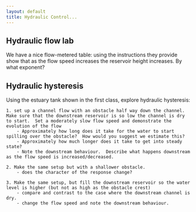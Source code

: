 ```yaml
---
layout: default
title: Hydraulic Control...
---
```


## Hydraulic flow lab

We have a nice flow-metered table: using the instructions they provide show that as the flow speed increases the reservoir height increases.  By what exponent?  

## Hydraulic hysteresis

Using the estuary tank shown in the first class, explore hydraulic hysteresis:

    1. set up a channel flow with an obstacle half way down the channel.  Make sure that the downstream reservoir is so low the channel is dry to start.  Set a moderately slow flow speed and demonstrate the evolution of the flow
        - Approximately how long does it take for the water to start spilling over the obstacle?  How would you suggest we estimate this?
        - Approximately how much longer does it take to get into steady state?  
        - Note the downstream behaviour.  Describe what happens downstream as the flow speed is increased/decreased.

    2. Make the same setup but with a shallower obstacle.  
        - does the character of the response change?

    3. Make the same setup, but fill the downstream reservoir so the water level is higher (but not as high as the obstacle crest)
        - compare and contrast to the case where the downstream channel is dry.
        - change the flow speed and note the downstream behaviour.  
